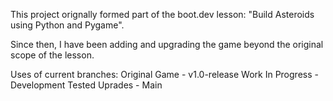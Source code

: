 This project orignally formed part of the boot.dev lesson: "Build Asteroids using Python and Pygame".

Since then, I have been adding and upgrading the game beyond the original scope of the lesson.

Uses of current branches:
Original Game - v1.0-release
Work In Progress - Development
Tested Uprades - Main

